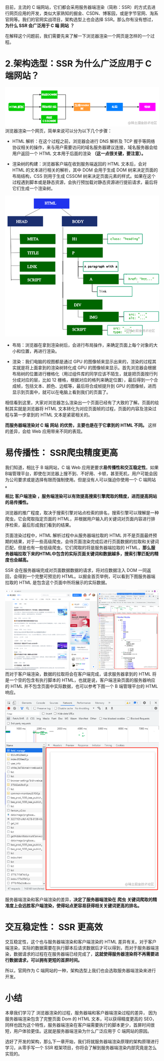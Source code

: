 目前，主流的 C 端网站，它们都会采用服务器端渲染（简称：SSR）的方式去进行网页应用的开发，类似大家熟知的掘金、CSDN、博客园，或是字节官网、淘系官网等。我们的官网实战项目，架构选型上也会选择 SSR。那么你有没有想过，**为什么 SSR 会广泛用于 C 端** **网站** **？**

在解释这个问题前，我们需要先来了解一下浏览器渲染一个网页是怎样的一个过程。

# 2.架构选型：SSR 为什么广泛应用于 C端网站？

![image.png](./images/f9d54b5db9484e0ca987580fec16f2c4~tplv-k3u1fbpfcp-watermark.image.png)
浏览器渲染一个网页，简单来说可以分为以下几个步骤：

-   HTML 解析：在这个过程之前，浏览器会进行 DNS 解析及 TCP 握手等网络协议相关的操作，来与用户需要访问的域名服务器建议连接，域名服务器会给用户返回一个 HTML 文本用于后面的渲染 **（这一点很关键，要注意）。**

<!---->

-   渲染树的构建：浏览器客户端在收到服务端返回的 HTML 文本后，会对 HTML 的文本进行相关的解析，其中 DOM 会用于生成 DOM 树来决定页面的布局结构，CSS 则用于生成 CSSOM 树来决定页面元素的样式。如果在这个过程遇到脚本或是静态资源，会执行预加载对静态资源进行提前请求，最后将它们生成一个渲染树。

![image.png](./images/27c2a0c031ba4e9cbe55168392fc514c~tplv-k3u1fbpfcp-watermark.image.png)
-   布局：浏览器在拿到渲染树后，会进行布局操作，来确定页面上每个对象的大小和位置，再进行渲染。

<!---->

-   渲染：我们电脑的视图都是通过 GPU 的图像帧来显示出来的，渲染的过程其实就是将上面拿到的渲染树转化成 GPU 的图像帧来显示。首先浏览器会根据布局树的位置进行栅格化（用过组件库的同学应该不陌生，就是把页面按行列分成对应的层，比如 12 栅格，根据对应的格列来确定位置），最后得到一个合成帧，包括文本、颜色、边框等，最后将合成帧提升到 GPU 的图像帧，进而显示到页面中，就可以在电脑上看到我们的页面了。

相信看到这里，大家对浏览器怎么渲染出一个页面已经有了大致的了解。页面的绘制其实就是浏览器将 HTML 文本转化为对应页面帧的过程，页面的内容及渲染过程与第一步拿到的 HTML 文本是紧密相关的。

**而服务器端渲染对 C 端** **网站** **的优势，主要也是在于它拿到的 HTML 不同。** 这样的差异，会给 Web 应用带来不同的表现。

# **易传播性：** **SSR爬虫精度更高**

我们知道，相比于 B 端网站，C 端 Web 应用更要求**易传播性和交互稳定性**。如果B端管理平台，即使在浏览器上搜不到、不好用、卡顿，甚至死机，用户可能会因为公司要求或是选择有限而强制使用。但是没有人可以强迫你使用一个 C 端网站 **。**

**相比** **客户端渲染** **，服务端渲染可以有效提高搜索引擎爬取的精度，进而提高网站的易传播性。**

浏览器的推广程度，取决于搜索引擎对站点检索的排名，搜索引擎可以理解是一种爬虫，它会爬取指定页面的 HTML，并根据用户输入的关键词对页面内容进行排序检索，最后形成我们看到的结果。

页面渲染过程中，HTML 解析过程中从服务器端拉取的 HTML 并不是页面最终预期的结果，对于一些高级爬虫，会待页面渲染完成后进行页面数据的拉取和关键词匹配，但是也有一些低级爬虫，它们爬取的将是服务器端拉取的 HTML，**那么服务器端拉取下来的HTML中包含的实际页面关键词和数据越多，搜索引擎匹配的精度也会越高。**

SSR 会在服务器端完成对页面数据数据的请求，将对应数据注入 DOM 一同返回，会得到一个完整可预览的 HTML。以掘金首页举例，可以看到下图服务器端拉取的 HTML 是包含这个页面中所将展示的实际数据。


![image.png](./images/aef693bd60eb4b9b945012677c204686~tplv-k3u1fbpfcp-watermark.image.png)
而对于客户端渲染，数据的拉取将会在客户端完成，请求服务器拿到的 HTML 将是一个空的包含有执行脚本的 HTML，也就是说，客户端渲染页面的服务器响应的 HTML 并不包含页面中实际数据，也可以参考下图一个 B 端管理平台的 HTML 响应。

![image.png](./images/c2141ea4cac4480087846dfab8e74150~tplv-k3u1fbpfcp-watermark.image.png)

服务器端渲染和客户端渲染的差异，**决定了服务器端渲染在** **爬虫** **关键词爬取的精准度上会远胜客户端渲染，使得站点更容易获得相关关键词更高的排名。**

# **交互稳定性：** **SSR** **更高效**

交互稳定性，这个也与服务器端渲染和客户端渲染的 HTML 差异有关。对于客户端渲染，实际的数据需要在执行脚本后请求数据后才可以得到，而对于服务器端渲染，数据请求的过程在在服务器端已经完成了，**这就使得服务器渲染将不再需要进行数据请求，可以拥有更短的首屏时间。**

所以，官网作为 C 端网站的一种，架构选型上我们也会选取服务器端渲染来进行开发。

# 小结

本章我们学习了 浏览器渲染的过程，服务器端和客户器端渲染过程的差异， 因为服务器端渲染包含了完整页面 Dom 的 HTML 文本，可以获得精度更高的 SEO，同样也因为这个特性，服务器端渲染在客户端需要执行的脚本更少，首屏时间很短，用户体验更佳。这就是服务器端渲染为什么广泛应用于 C 端网站的原因。

选好了开发的架构，那么下一章开始，我们将就服务器端渲染原理的架构原理进行学习，从零手写一个 SSR 框架项目，你将会了解到服务器端渲染内部究竟是怎么实现的。